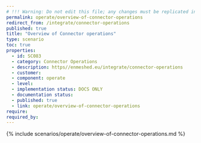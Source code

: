 ```yaml
---
# !!! Warning: Do not edit this file; any changes must be replicated in Excel !!! 
permalink: operate/overview-of-connector-operations
redirect_from: /integrate/connector-operations
published: true
title: "Overview of Connector operations"
type: scenario
toc: true
properties:
  - id: SC083
  - category: Connector Operations
  - description: https//enmeshed.eu/integrate/connector-operations
  - customer:
  - component: operate
  - level:
  - implementation status: DOCS ONLY
  - documentation status:
  - published: true
  - link: operate/overview-of-connector-operations
require:
required_by:
---
```


{% include scenarios/operate/overview-of-connector-operations.md %}
